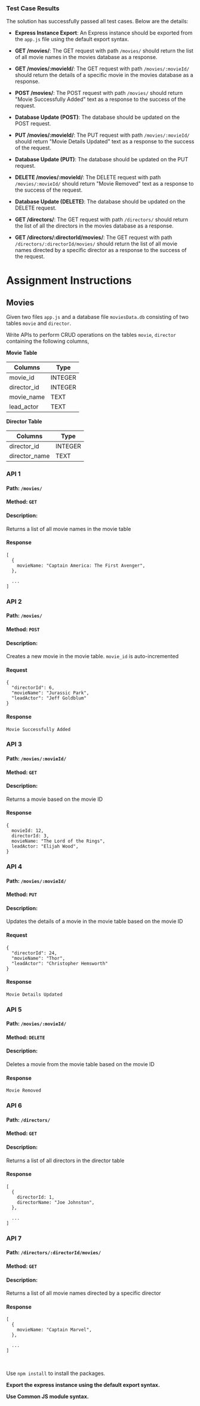 ### Test Case Results
The solution has successfully passed all test cases. Below are the details:

- **Express Instance Export**: An Express instance should be exported from the `app.js` file using the default export syntax.

- **GET /movies/**: The GET request with path `/movies/` should return the list of all movie names in the movies database as a response.

- **GET /movies/:movieId/**: The GET request with path `/movies/:movieId/` should return the details of a specific movie in the movies database as a response.

- **POST /movies/**: The POST request with path `/movies/` should return "Movie Successfully Added" text as a response to the success of the request.

- **Database Update (POST)**: The database should be updated on the POST request.

- **PUT /movies/:movieId/**: The PUT request with path `/movies/:movieId/` should return "Movie Details Updated" text as a response to the success of the request.

- **Database Update (PUT)**: The database should be updated on the PUT request.

- **DELETE /movies/:movieId/**: The DELETE request with path `/movies/:movieId/` should return "Movie Removed" text as a response to the success of the request.

- **Database Update (DELETE)**: The database should be updated on the DELETE request.

- **GET /directors/**: The GET request with path `/directors/` should return the list of all the directors in the movies database as a response.

- **GET /directors/:directorId/movies/**: The GET request with path `/directors/:directorId/movies/` should return the list of all movie names directed by a specific director as a response to the success of the request.


# Assignment Instructions
## Movies

Given two files `app.js` and a database file `moviesData.db` consisting of two tables `movie` and `director`.

Write APIs to perform CRUD operations on the tables `movie`, `director` containing the following columns,

**Movie Table**

| Columns     | Type    |
| ----------- | ------- |
| movie_id    | INTEGER |
| director_id | INTEGER |
| movie_name  | TEXT    |
| lead_actor  | TEXT    |

**Director Table**

| Columns       | Type    |
| ------------- | ------- |
| director_id   | INTEGER |
| director_name | TEXT    |

### API 1

#### Path: `/movies/`

#### Method: `GET`

#### Description:

Returns a list of all movie names in the movie table

#### Response

```
[
  {
    movieName: "Captain America: The First Avenger",
  },

  ...
]
```

### API 2

#### Path: `/movies/`

#### Method: `POST`

#### Description:

Creates a new movie in the movie table. `movie_id` is auto-incremented

#### Request

```
{
  "directorId": 6,
  "movieName": "Jurassic Park",
  "leadActor": "Jeff Goldblum"
}
```

#### Response

```
Movie Successfully Added
```

### API 3

#### Path: `/movies/:movieId/`

#### Method: `GET`

#### Description:

Returns a movie based on the movie ID

#### Response

```
{
  movieId: 12,
  directorId: 3,
  movieName: "The Lord of the Rings",
  leadActor: "Elijah Wood",
}
```

### API 4

#### Path: `/movies/:movieId/`

#### Method: `PUT`

#### Description:

Updates the details of a movie in the movie table based on the movie ID

#### Request

```
{
  "directorId": 24,
  "movieName": "Thor",
  "leadActor": "Christopher Hemsworth"
}
```

#### Response

```
Movie Details Updated

```

### API 5

#### Path: `/movies/:movieId/`

#### Method: `DELETE`

#### Description:

Deletes a movie from the movie table based on the movie ID

#### Response

```
Movie Removed
```

### API 6

#### Path: `/directors/`

#### Method: `GET`

#### Description:

Returns a list of all directors in the director table

#### Response

```
[
  {
    directorId: 1,
    directorName: "Joe Johnston",
  },

  ...
]
```

### API 7

#### Path: `/directors/:directorId/movies/`

#### Method: `GET`

#### Description:

Returns a list of all movie names directed by a specific director

#### Response

```
[
  {
    movieName: "Captain Marvel",
  },

  ...
]
```

<br/>

Use `npm install` to install the packages.

**Export the express instance using the default export syntax.**

**Use Common JS module syntax.**
